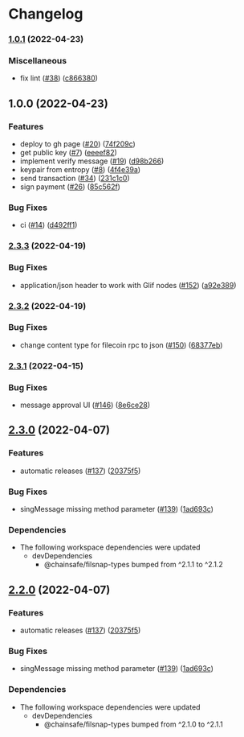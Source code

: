 # Changelog

### [1.0.1](https://github.com/ChainSafe/mina-snap/compare/v1.0.0...v1.0.1) (2022-04-23)


### Miscellaneous

* fix lint ([#38](https://github.com/ChainSafe/mina-snap/issues/38)) ([c866380](https://github.com/ChainSafe/mina-snap/commit/c86638061b27e038e75b3a750e26410cd489f05f))

## 1.0.0 (2022-04-23)


### Features

* deploy to gh page ([#20](https://github.com/ChainSafe/mina-snap/issues/20)) ([74f209c](https://github.com/ChainSafe/mina-snap/commit/74f209cb8df4b875cb65364d8538a674a98940b8))
* get public key ([#7](https://github.com/ChainSafe/mina-snap/issues/7)) ([eeeef82](https://github.com/ChainSafe/mina-snap/commit/eeeef8245b93543ed2d7052d513b866467167950))
* implement verify message ([#19](https://github.com/ChainSafe/mina-snap/issues/19)) ([d98b266](https://github.com/ChainSafe/mina-snap/commit/d98b266d89e9fbdbf3d68b58536e33875b4615a1))
* keypair from entropy ([#8](https://github.com/ChainSafe/mina-snap/issues/8)) ([4f4e39a](https://github.com/ChainSafe/mina-snap/commit/4f4e39a8e7894dd04dd4c87e403db59a50d0b975))
* send transaction ([#34](https://github.com/ChainSafe/mina-snap/issues/34)) ([231c1c0](https://github.com/ChainSafe/mina-snap/commit/231c1c02d40c8b64f9d297af01741af67b5a1ee4))
* sign payment ([#26](https://github.com/ChainSafe/mina-snap/issues/26)) ([85c562f](https://github.com/ChainSafe/mina-snap/commit/85c562f54a03d2fb3172d0a93926a39f59155d50))


### Bug Fixes

* ci ([#14](https://github.com/ChainSafe/mina-snap/issues/14)) ([d492ff1](https://github.com/ChainSafe/mina-snap/commit/d492ff103df3516690b18a32b24595af401ece8e))

### [2.3.3](https://github.com/ChainSafe/filsnap/compare/filsnap-v2.3.2...filsnap-v2.3.3) (2022-04-19)


### Bug Fixes

* application/json header to work with Glif nodes ([#152](https://github.com/ChainSafe/filsnap/issues/152)) ([a92e389](https://github.com/ChainSafe/filsnap/commit/a92e389c01d753e2237ec7164916f22d130371c1))

### [2.3.2](https://github.com/ChainSafe/filsnap/compare/filsnap-v2.3.1...filsnap-v2.3.2) (2022-04-19)


### Bug Fixes

* change content type for filecoin rpc to json ([#150](https://github.com/ChainSafe/filsnap/issues/150)) ([68377eb](https://github.com/ChainSafe/filsnap/commit/68377ebe8541fe4da585fcd7311d574746362374))

### [2.3.1](https://github.com/ChainSafe/filsnap/compare/filsnap-v2.3.0...filsnap-v2.3.1) (2022-04-15)


### Bug Fixes

* message approval UI ([#146](https://github.com/ChainSafe/filsnap/issues/146)) ([8e6ce28](https://github.com/ChainSafe/filsnap/commit/8e6ce282f2895d96144cb0d7439011c37bc611b4))

## [2.3.0](https://github.com/ChainSafe/filsnap/compare/filsnap-v2.2.0...filsnap-v2.3.0) (2022-04-07)


### Features

* automatic releases ([#137](https://github.com/ChainSafe/filsnap/issues/137)) ([20375f5](https://github.com/ChainSafe/filsnap/commit/20375f52d2712a59961a8c5708fa990b3a178dd2))


### Bug Fixes

* singMessage missing method parameter ([#139](https://github.com/ChainSafe/filsnap/issues/139)) ([1ad693c](https://github.com/ChainSafe/filsnap/commit/1ad693cc5add32761bff94be71ea477671c2f9b5))


### Dependencies

* The following workspace dependencies were updated
  * devDependencies
    * @chainsafe/filsnap-types bumped from ^2.1.1 to ^2.1.2

## [2.2.0](https://github.com/ChainSafe/filsnap/compare/filsnap-v2.1.0...filsnap-v2.2.0) (2022-04-07)


### Features

* automatic releases ([#137](https://github.com/ChainSafe/filsnap/issues/137)) ([20375f5](https://github.com/ChainSafe/filsnap/commit/20375f52d2712a59961a8c5708fa990b3a178dd2))


### Bug Fixes

* singMessage missing method parameter ([#139](https://github.com/ChainSafe/filsnap/issues/139)) ([1ad693c](https://github.com/ChainSafe/filsnap/commit/1ad693cc5add32761bff94be71ea477671c2f9b5))


### Dependencies

* The following workspace dependencies were updated
  * devDependencies
    * @chainsafe/filsnap-types bumped from ^2.1.0 to ^2.1.1
